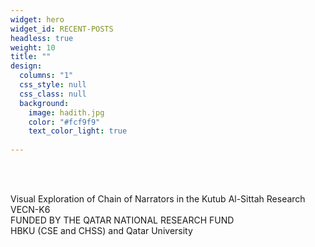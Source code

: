 ```yaml
---
widget: hero
widget_id: RECENT-POSTS
headless: true
weight: 10
title: ""
design:
  columns: "1"
  css_style: null
  css_class: null
  background:
    image: hadith.jpg
    color: "#fcf9f9"
    text_color_light: true
  
---
```

<br>

<br>

<!--StartFragment-->

Visual Exploration of Chain of Narrators in the Kutub Al-Sittah Research VECN-K6
<br>
FUNDED BY THE QATAR NATIONAL RESEARCH  FUND
<br>
HBKU (CSE and CHSS) and Qatar University

<!--EndFragment-->
